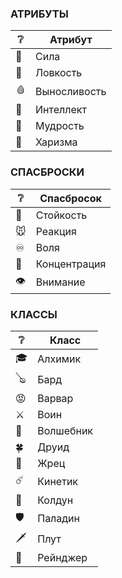 ### АТРИБУТЫ
❔ | Атрибут
--- | ---  
💪 | Сила  
🏃 | Ловкость  
🩸 | Выносливость  
🧠 | Интеллект  
🦉 | Мудрость  
👄 | Харизма  

### СПАСБРОСКИ 
❔ | Спасбросок
--- | ---  
🐂 | Стойкость  
🐭 | Реакция  
♾️ | Воля  
🔬 | Концентрация  
👁️ | Внимание  

### КЛАССЫ  
❔ | Класс  
--- | ---  
🎓 | Алхимик  
🪕 | Бард  
😡 | Варвар  
⚔️ | Воин  
🔖 | Волшебник  
🍀 | Друид  
📜 | Жрец  
☄️ | Кинетик  
👹 | Колдун  
🛡️ | Паладин  
🗡️ | Плут  
🦅 | Рейнджер  

